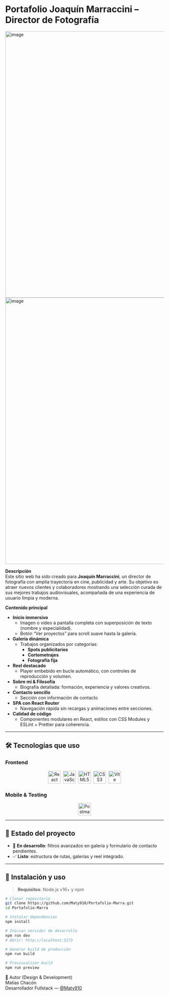 # Portafolio Joaquín Marraccini – Director de Fotografía

<img width="1898" height="846" alt="image" src="https://github.com/user-attachments/assets/e02b2dfd-fc7c-478b-9049-aa287949ead8" />
<img width="1899" height="846" alt="image" src="https://github.com/user-attachments/assets/7cb73f98-47a1-44fc-bd01-f6f4fa677f30" />



**Descripción**  
Este sitio web ha sido creado para **Joaquín Marraccini**, un director de fotografía con amplia trayectoria en cine, publicidad y arte. Su objetivo es atraer nuevos clientes y colaboradores mostrando una selección curada de sus mejores trabajos audiovisuales, acompañada de una experiencia de usuario limpia y moderna.

**Contenido principal**  
- **Inicio immersivo**  
  - Imagen o vídeo a pantalla completa con superposición de texto (nombre y especialidad).  
  - Botón “Ver proyectos” para scroll suave hasta la galería.  
- **Galería dinámica**  
  - Trabajos organizados por categorías:  
    - **Spots publicitarios**  
    - **Cortometrajes**  
    - **Fotografía fija**   
- **Reel destacado**  
  - Player embebido en bucle automático, con controles de reproducción y volumen.  
- **Sobre mí & Filosofía**  
  - Biografía detallada: formación, experiencia y valores creativos.  
- **Contacto sencillo**  
  - Sección con información de contacto
- **SPA con React Router**  
  - Navegación rápida sin recargas y animaciones entre secciones.  
- **Calidad de código**  
  - Componentes modulares en React, estilos con CSS Modules y ESLint + Prettier para coherencia.

---

## 🛠️ Tecnologías que uso

### Frontend  
<p align="center">
  <img src="https://cdn.jsdelivr.net/gh/devicons/devicon/icons/react/react-original.svg"    alt="React"       height="40" />&nbsp;
  <img src="https://cdn.jsdelivr.net/gh/devicons/devicon/icons/javascript/javascript-original.svg" alt="JavaScript" height="40" />&nbsp;
  <img src="https://cdn.jsdelivr.net/gh/devicons/devicon/icons/html5/html5-original.svg"        alt="HTML5"      height="40" />&nbsp;
  <img src="https://cdn.jsdelivr.net/gh/devicons/devicon/icons/css3/css3-original.svg"          alt="CSS3"       height="40" />&nbsp;
  <img src="https://cdn.jsdelivr.net/gh/devicons/devicon/icons/vitejs/vitejs-original.svg"      alt="Vite"       height="40" />
</p>

### Mobile & Testing  
<p align="center">
  <img src="https://cdn.jsdelivr.net/gh/devicons/devicon/icons/postman/postman-original.svg"     alt="Postman"      height="40" />
</p>

---

## 📌 Estado del proyecto

- 🔄 **En desarrollo**: filtros avanzados en galería y formulario de contacto pendientes.  
- ✅ **Listo**: estructura de rutas, galerías y reel integrado.

---

## 🚀 Instalación y uso

> **Requisitos**: Node.js v16+ y npm

```bash
# Clonar repositorio
git clone https://github.com/Maty910/Portafolio-Marra.git
cd Portafolio-Marra

# Instalar dependencias
npm install

# Iniciar servidor de desarrollo
npm run dev
# Abrir: http://localhost:5173

# Generar build de producción
npm run build

# Previsualizar build
npm run preview

```

👤 Autor (Design & Development)
<br>
Matías Chacón
<br>
Desarrollador Fullstack — [@Maty910](https://github.com/Maty910)

